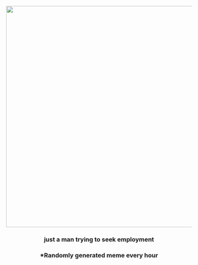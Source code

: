 <p align="center">
        <img src="https://i.redd.it/152x5z5lps691.jpg" width="600" height="600">
        </p>
        <h3 align="center">just a man trying to seek employment</h3>
        <h3 align="center">*Randomly generated meme every hour</h3>
    